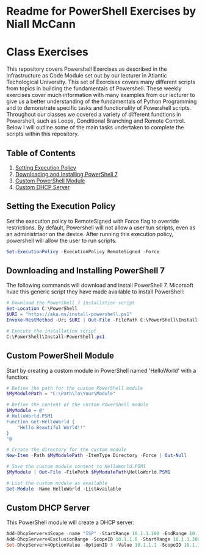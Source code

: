 # Readme for PowerShell Exercises by Niall McCann

# Class Exercises
This repository covers Powershell Exercises as described in the Infrastructure as Code Module set out by our lecturer in Atlantic Techological University. This set of Exercises covers many different scripts from topics in building the fundamentals of Powershell. 
These weekly exercises cover much information with many examples from our lecturer to give us a better understanding of the fundamentals of Python Programming and to demonstrate specific tasks and functionality of Powershell scripts. Throughout our classes we covered 
a variety of different fundtions in Powershell, such as Loops, Conditional Branching and Remote Control. Below I will outline some of the main tasks undertaken to complete the scripts within this repository.

## Table of Contents

1. [Setting Execution Policy](#setting-execution-policy)
2. [Downloading and Installing PowerShell 7](#downloading-and-installing-powerShell-7)
3. [Custom PowerShell Module](#custom-powershell-module)
4. [Custom DHCP Server](#custom-dhcp-server)

## Setting the Execution Policy
Set the execution policy to RemoteSigned with Force flag to override restrictions. By default, Powershell will not allow a user tun scripts, even as an administrtaor on the device. After running this execution policy, powershell will allow the user to run scripts.
```powershell
Set-ExecutionPolicy -ExecutionPolicy RemoteSigned -Force
```
## Downloading and Installing PowerShell 7
The following commands will download and install PowerShell 7. Micorsoft hvae this generic script they have made available to install PowerShell:

```powershell
# Download the PowerShell 7 installation script
Set-Location C:\PowerShell
$URI = "https://aka.ms/install-powershell.ps1"
Invoke-RestMethod -Uri $URI | Out-File -FilePath C:\PowerShell\Install-PowerShell.ps1

# Execute the installation script
C:\PowerShell\Install-PowerShell.ps1

```

## Custom PowerShell Module
Start by creating a custom module in PowerShell named 'HelloWorld' with a function:

```powershell
# Define the path for the custom PowerShell module
$MyModulePath = "C:\Path\To\Your\Module"

# Define the content of the custom PowerShell module
$MyModule = @"
# HelloWorld.PSM1
Function Get-HelloWorld {
    "Hello Beautiful World!!"
}
"@

# Create the directory for the custom module
New-Item -Path $MyModulePath -ItemType Directory -Force | Out-Null

# Save the custom module content to HelloWorld.PSM1
$MyModule | Out-File -FilePath $MyModulePath\HelloWorld.PSM1

# List the custom module as available
Get-Module -Name HelloWorld -ListAvailable

```

## Custom DHCP Server
This PowerShell module will create a DHCP server:

```powershell
Add-DhcpServerv4Scope -name "ISP" -StartRange 10.1.1.100 -EndRange 10.1.1.254 -SubnetMask 255.255.255.0 -State Active
Add-DhcpServerv4ExclusionRange -ScopeID 10.1.1.0 -StartRange 10.1.1.200 -EndRange 10.1.1.254
Set-DhcpServerv4OptionValue -OptionID 3 -Value 10.1.1.1 -ScopeID 10.1.1.0 -ComputerName dc1.ads.electric-petrol.ie

```
